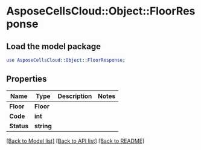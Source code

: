 # AsposeCellsCloud::Object::FloorResponse 

## Load the model package
```perl
use AsposeCellsCloud::Object::FloorResponse;
```

## Properties
Name | Type | Description | Notes
------------ | ------------- | ------------- | -------------
**Floor** | **Floor** |  |
**Code** | **int** |  |
**Status** | **string** |  |  

[[Back to Model list]](../README.md#documentation-for-models) [[Back to API list]](../README.md#documentation-for-api-endpoints) [[Back to README]](../README.md)

